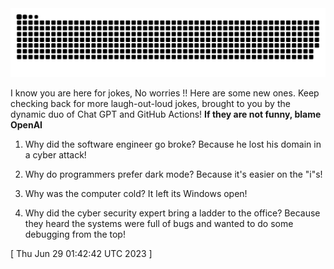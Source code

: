 <picture>
  <source media="(prefers-color-scheme: dark)" srcset="https://raw.githubusercontent.com/platane/platane/output/github-contribution-grid-snake-dark.svg">
  <source media="(prefers-color-scheme: light)" srcset="https://raw.githubusercontent.com/platane/platane/output/github-contribution-grid-snake.svg">
  <img alt="github contribution grid snake animation" src="https://raw.githubusercontent.com/platane/platane/output/github-contribution-grid-snake.svg">
</picture>


I know you are here for jokes, No worries !!
Here are some new ones. Keep checking back for more laugh-out-loud jokes, brought to you by the dynamic duo of Chat GPT and GitHub Actions! __If they are not funny, blame OpenAI__
 
1. Why did the software engineer go broke? Because he lost his domain in a cyber attack!

2. Why do programmers prefer dark mode? Because it's easier on the "i"s!

3. Why was the computer cold? It left its Windows open!

4. Why did the cyber security expert bring a ladder to the office? Because they heard the systems were full of bugs and wanted to do some debugging from the top!
 
[ 
Thu Jun 29 01:42:42 UTC 2023
 ]
